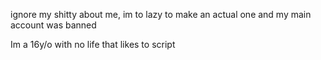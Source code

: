 ignore my shitty about me, im to lazy to make an actual one and my main account was banned


Im a 16y/o with no life that likes to script

